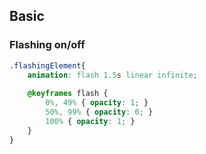 ## Basic

### Flashing on/off
```css
.flashingElement{
	animation: flash 1.5s linear infinite;
	
	@keyframes flash {
		0%, 49% { opacity: 1; }
		50%, 99% { opacity: 0; }
		100% { opacity: 1; }
	}
}
```